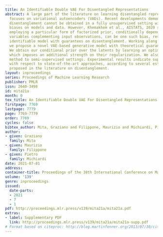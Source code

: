 ```yaml
---
title: An Identifiable Double VAE For Disentangled Representations
abstract: A large part of the literature on learning disentangled representations
  focuses on variational autoencoders (VAEs). Recent developments demonstrate that
  disentanglement cannot be obtained in a fully unsupervised setting without inductive
  biases on models and data. However, Khemakhem et al., AISTATS, 2020 suggest that
  employing a particular form of factorized prior, conditionally dependent on auxiliary
  variables complementing input observations, can be one such bias, resulting in an
  identifiable model with guarantees on disentanglement. Working along this line,
  we propose a novel VAE-based generative model with theoretical guarantees on identifiability.
  We obtain our conditional prior over the latents by learning an optimal representation,
  which imposes an additional strength on their regularization. We also extend our
  method to semi-supervised settings. Experimental results indicate superior performance
  with respect to state-of-the-art approaches, according to several established metrics
  proposed in the literature on disentanglement.
layout: inproceedings
series: Proceedings of Machine Learning Research
publisher: PMLR
issn: 2640-3498
id: mita21a
month: 0
tex_title: An Identifiable Double VAE For Disentangled Representations
firstpage: 7769
lastpage: 7779
page: 7769-7779
order: 7769
cycles: false
bibtex_author: Mita, Graziano and Filippone, Maurizio and Michiardi, Pietro
author:
- given: Graziano
  family: Mita
- given: Maurizio
  family: Filippone
- given: Pietro
  family: Michiardi
date: 2021-07-01
address:
container-title: Proceedings of the 38th International Conference on Machine Learning
volume: '139'
genre: inproceedings
issued:
  date-parts:
  - 2021
  - 7
  - 1
pdf: http://proceedings.mlr.press/v139/mita21a/mita21a.pdf
extras:
- label: Supplementary PDF
  link: http://proceedings.mlr.press/v139/mita21a/mita21a-supp.pdf
# Format based on citeproc: http://blog.martinfenner.org/2013/07/30/citeproc-yaml-for-bibliographies/
---
```

